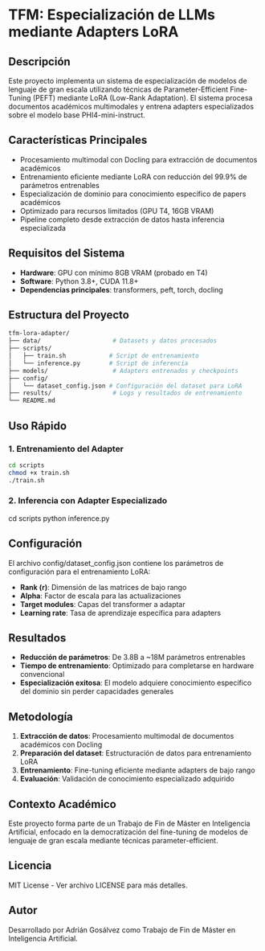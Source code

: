# TFM: Especialización de LLMs mediante Adapters LoRA

## Descripción

Este proyecto implementa un sistema de especialización de modelos de lenguaje de gran escala utilizando técnicas de Parameter-Efficient Fine-Tuning (PEFT) mediante LoRA (Low-Rank Adaptation). El sistema procesa documentos académicos multimodales y entrena adapters especializados sobre el modelo base PHI4-mini-instruct.

## Características Principales

- Procesamiento multimodal con Docling para extracción de documentos académicos
- Entrenamiento eficiente mediante LoRA con reducción del 99.9% de parámetros entrenables
- Especialización de dominio para conocimiento específico de papers académicos
- Optimizado para recursos limitados (GPU T4, 16GB VRAM)
- Pipeline completo desde extracción de datos hasta inferencia especializada

## Requisitos del Sistema

- **Hardware**: GPU con mínimo 8GB VRAM (probado en T4)
- **Software**: Python 3.8+, CUDA 11.8+
- **Dependencias principales**: transformers, peft, torch, docling

## Estructura del Proyecto
```bash
tfm-lora-adapter/
├── data/                    # Datasets y datos procesados
├── scripts/
│   ├── train.sh            # Script de entrenamiento
│   └── inference.py        # Script de inferencia
├── models/                  # Adapters entrenados y checkpoints
├── config/
│   └── dataset_config.json # Configuración del dataset para LoRA
├── results/                 # Logs y resultados de entrenamiento
└── README.md
```
## Uso Rápido

### 1. Entrenamiento del Adapter

```bash
cd scripts
chmod +x train.sh
./train.sh
```

### 2. Inferencia con Adapter Especializado

cd scripts
python inference.py

## Configuración

El archivo config/dataset_config.json contiene los parámetros de configuración para el entrenamiento LoRA:

- **Rank (r)**: Dimensión de las matrices de bajo rango
- **Alpha**: Factor de escala para las actualizaciones
- **Target modules**: Capas del transformer a adaptar
- **Learning rate**: Tasa de aprendizaje específica para adapters

## Resultados

- **Reducción de parámetros**: De 3.8B a ~18M parámetros entrenables
- **Tiempo de entrenamiento**: Optimizado para completarse en hardware convencional
- **Especialización exitosa**: El modelo adquiere conocimiento específico del dominio sin perder capacidades generales

## Metodología

1. **Extracción de datos**: Procesamiento multimodal de documentos académicos con Docling
2. **Preparación del dataset**: Estructuración de datos para entrenamiento LoRA
3. **Entrenamiento**: Fine-tuning eficiente mediante adapters de bajo rango
4. **Evaluación**: Validación de conocimiento especializado adquirido

## Contexto Académico

Este proyecto forma parte de un Trabajo de Fin de Máster en Inteligencia Artificial, enfocado en la democratización del fine-tuning de modelos de lenguaje de gran escala mediante técnicas parameter-efficient.

## Licencia

MIT License - Ver archivo LICENSE para más detalles.

## Autor

Desarrollado por Adrián Gosálvez como Trabajo de Fin de Máster en Inteligencia Artificial.
